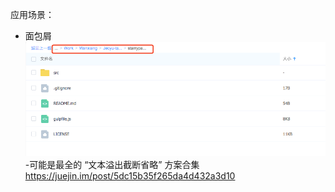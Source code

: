 <!--
 * @Description: 
 * @Author: Jecyu
 * @Date: 2020-05-08 10:34:24
 * @LastEditTime: 2020-05-08 15:51:49
 * @LastEditors: Jecyu
 -->

 应用场景：
 - 面包屑
  ![](../.vuepress/public/images/2020-05-08-10-34-50-ellipsis.png)
  -可能是最全的 “文本溢出截断省略” 方案合集 https://juejin.im/post/5dc15b35f265da4d432a3d10